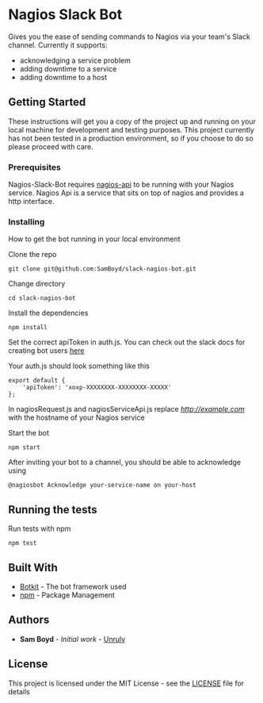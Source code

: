 # Nagios Slack Bot

Gives you the ease of sending commands to Nagios via your team's Slack channel. Currently it supports:

- acknowledging a service problem
- adding downtime to a service
- adding downtime to a host

## Getting Started

These instructions will get you a copy of the project up and running on your local machine for development and testing purposes. This project currently has not been tested in a production environment, so if you choose to do so please proceed with care.

### Prerequisites

Nagios-Slack-Bot requires [nagios-api](https://github.com/zorkian/nagios-api) to be running with your Nagios service. Nagios Api is a service that sits on top of nagios and provides a http interface.

### Installing

How to get the bot running in your local environment

Clone the repo
```
git clone git@github.com:SamBoyd/slack-nagios-bot.git
```

Change directory
```
cd slack-nagios-bot
```


Install the dependencies

```
npm install
```

Set the correct apiToken in auth.js. You can check out the slack docs for creating bot users [here](https://api.slack.com/bot-users)
 
Your auth.js should look something like this
```
export default {
    'apiToken': 'xoxp-XXXXXXXX-XXXXXXXX-XXXXX'
};

```
In nagiosRequest.js and nagiosServiceApi.js replace *http://example.com* with the hostname of your Nagios service

Start the bot

```
npm start
```

After inviting your bot to a channel, you should be able to acknowledge using 

```
@nagiosbot Acknowledge your-service-name on your-host
```

## Running the tests

Run tests with npm

```
npm test
```

## Built With

* [Botkit](https://github.com/howdyai/botkit) - The bot framework used
* [npm](https://www.npmjs.com) - Package Management

## Authors

* **Sam Boyd** - *Initial work* - [Unruly](https://github.com/PurpleBooth)

## License

This project is licensed under the MIT License - see the [LICENSE](LICENSE) file for details

